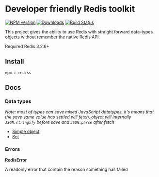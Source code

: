 # **Developer friendly Redis toolkit**

[![NPM version][npm-image]][npm-url] [![Downloads][downloads-image]][npm-url] [![Build Status][travis-image]][travis-url] 
<!--[![Coveralls Status][coveralls-image]][coveralls-url] -->
<!--[![OpenCollective Backers][backer-badge]][backer-url] [![OpenCollective Sponsors][sponsor-badge]][sponsor-url] -->

This project gives the ability to use Redis with straight forward data-types objects without remember the native Redis API.

Required Redis 3.2.6+ 

## Install 

`npm i rediss`

## Docs

### **Data types**

_Note: most of types can save mixed JavaScript datatypes, it's means that the save same value has settled will fetch, 
object will internally `JSON.stringify` before save and `JSON.parse` after fetch_

* [Simple object](docs/simpleObject.md)
* [Set](docs/set.md)

### **Errors**

**RedisError**

A readonly error that contain the reason something has failed

[downloads-image]: https://img.shields.io/npm/dm/rediss.svg
[npm-url]: https://www.npmjs.com/package/rediss
[npm-image]: https://img.shields.io/npm/v/rediss.svg

[travis-url]: https://travis-ci.org/shlomisas/rediss
[travis-image]: https://img.shields.io/travis/shlomisas/rediss/master.svg